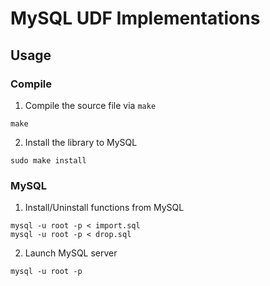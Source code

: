 # MySQL UDF Implementations

## Usage

### Compile 

1. Compile the source file via `make`
```
make
```
2. Install the library to MySQL
```
sudo make install
```

### MySQL

1. Install/Uninstall functions from MySQL
```
mysql -u root -p < import.sql
mysql -u root -p < drop.sql
```

2. Launch MySQL server
```
mysql -u root -p
```
